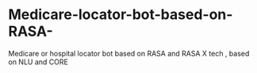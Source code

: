 # Medicare-locator-bot-based-on-RASA-
Medicare or hospital locator bot based on RASA and RASA X tech , based on NLU and CORE
